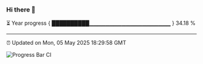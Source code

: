 ### Hi there 👋

⏳ Year progress { ██████████▁▁▁▁▁▁▁▁▁▁▁▁▁▁▁▁▁▁▁▁ } 34.18 %

---

⏰ Updated on Mon, 05 May 2025 18:29:58 GMT

![Progress Bar CI](https://github.com/ZhaoGui/ZhaoGui/workflows/Progress%20Bar%20CI/badge.svg)
